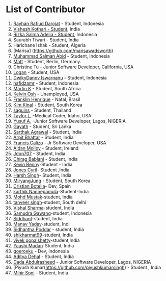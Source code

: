 # List of Contributor

1. [Rayhan Rafiud Darojat](https://github.com/rafiudd) - Student, Indonesia
2. [Vishesh Kothari - Student](https://github.com/vishy-kothari-96), India
3. [Rizka Salma Adelia - Student](https://github.com/rizkasalmaadelia), Indonesia
4. Saurabh Tiwari - Student, India
5. Harichane Ishak - Student, Algeria
6. [Marisa] (https://github.com/marisawadsworth)
7. [Muhammad Salman Abid](https://github.com/beecoder77) - Student, Indonesia
8. [Matt](https://github.com/recalibrated) - Student, Berlin, Germany.
9. Christine Tu - Junior Software Developer, California, USA
10. [Logan](https://github.com/LoganLilypad) - Student, USA
11. [DwikyDanov Iswarnanu](https://github.com/putuayu202) - Student, Indonesia
12. [hafidzamr](https://github.com/hafidzamr) - Student, Indonesia
13. [Martin K](https://github.com/martink-rsa) - Student, South Africa
14. [Kelvin Osh](https://github.com/kelvinosh) - Unemployed, USA
15. [Franklin Henrique](https://github.com/franklinhenri) - Natal, Brasil
16. [Kim Kinal](http://github.com/kimkinal) - Student, South Korea
17. [saguins](https://github.com/saguins) - Student, Thailand
18. [Taylor L.](https://github.com/tleija) -Medical Coder, Idaho, USA
19. [Yusuf A.](https://github.com/sanxy) -Junior Software Developer, Lagos, NIGERIA
20. [Gayath](https://github.com/gayathChandira) - Student, Sri Lanka
21. [Sarthak Agrawal](https://github.com/sarthakagrawal9128) - Student, India
22. [Arpit Bhattar](https://github.com/aptbhattar) - Student, India
23. [Francis Calizo](https://github.com/franciscalizo) - Jr Software Developer, USA
24. [Aidan Molloy](https://github.com/AidanMolloy) - Student, Ireland
25. [Jdon707](https://github.com/Jdon707) - Student, India
26. [Chirag Bablani](https://github.com/chiragbablani0) - Student, India
27. [Kevin Benny](https://github.com/1captain0)-Student - India
28. [Jones Cyril](https://github.com/chocopiee)- Student ,India
29. [Harsh Singh](https://github.com/harshsngh07)- Student, India
30. [MiryangJung](https://github.com/miryangjung) - Student, South Korea
31. [Cristian Botella](https://github.com/cbh6)- Dev, Spain
32. [karthik Nannepamula](https://github.com/KarthikNannepamula)-Student-India
33. [Mohd Mustak](https://github.com/mmstq)-student, India
34. [tanveer singh](https://github.com/tanverrin)-student, South delhi
35. [Vishal Sharma](https://github.com/Str4nge)-student, India
36. [Samudra Gawang](https://github.com/rsamudragawang)-student, Indonesia
37. [Siddhant](https://github.com/Siddhant312)-student, India
38. [Manav Yadav](https://github.com/manavy1998)-student, Indi
39. [Sidhantha Poddar](https://github.com/sidh1999) - student, India
40. [shikharmat99](https://github.com/shikharmat99)-student, India
41. [vivek gopalshetty](https://github.com/vivekgopalshetty)-student,India
42. [Yaashi Madan](https://github.com/ym2108)-Student, India
43. [goeroeku](https://github.com/goeroeku) - Dev, Indonesia
44. [Aditya Dehal](https://github.com/aditya2000/) - Student, India
45. [Dada Abdulrasheed](https://github.com/iamhabee/) - Junior Software Developer, Lagos, NIGERIA
46. [Piyush Kumar(https://github.com/piyushkumarsingh) - Student , India
47. [Mihir Soni](https://github.com/mihirsoni826) - Student, India
